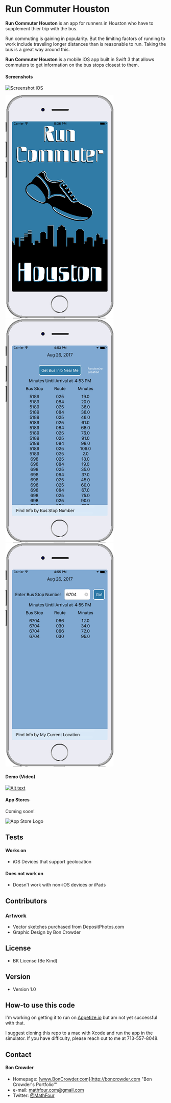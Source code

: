 Run Commuter Houston
======
**Run Commuter Houston** is an app for runners in Houston who have to supplement thier trip with the bus. 

Run commuting is gaining in popularity. But the limiting factors of running to work include traveling longer distances than is reasonable to run. Taking the bus is a great way around this. 

**Run Commuter Houston** is a mobile iOS app built in Swift 3 that allows commuters to get information on the bus stops closest to them. 

#### Screenshots

![Screenshot iOS](http://url/screenshot-appname-ios.png "screenshot iOS")

![Launch Screen](/Houston%20Run%20Commuter/Assets.xcassets/RCLaunch.imageset/RCLaunch.png) ![First Screen](/Houston%20Run%20Commuter/Assets.xcassets/RCEx01.imageset/RCEx01.png) ![Second Screen](/Houston%20Run%20Commuter/Assets.xcassets/RCEx002.imageset/RCEx002.png)



#### Demo (Video)

[![Alt text](https://img.youtube.com/vi/LXt46q2vrGY/0.jpg)](https://www.youtube.com/watch?v=LXt46q2vrGY)


#### App Stores

Coming soon!

![App Store Logo](/Houston%20Run%20Commuter/Assets.xcassets/Available_on_the_App_Store_(black).xcassets/Available_on_the_App_Store_(black).png)


## Tests
#### Works on
* iOS Devices that support geolocation

#### Does not work on
* Doesn't work with non-iOS devices or iPads

## Contributors
### Artwork
* Vector sketches purchased from DepositPhotos.com
* Graphic Design by Bon Crowder

## License 
* BK License (Be Kind)

## Version 
* Version 1.0

## How-to use this code
I'm working on getting it to run on [Appetize.io](https://appetize.io/app/9m3bhtgbwgfwvupdwvgw6qpcfc?device=iphone6s&scale=75&orientation=portrait&osVersion=9.2) but am not yet successful with that.

I suggest cloning this repo to a mac with Xcode and run the app in the simulator. If you have difficulty, please reach out to me at 713-557-8048.

## Contact
#### Bon Crowder
* Homepage: [www.BonCrowder.com](http://boncrowder.com "Bon Crowder's Portfolio'"
* e-mail: mathfour.com@gmail.com
* Twitter: [@MathFour](https://twitter.com/mathfour "twitterhandle on twitter")

